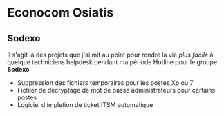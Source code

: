 Econocom Osiatis
==============

Sodexo
--------------

Il s'agit là des projets que j'ai mit au point pour rendre la vie *plus facile*
à quelque techniciens helpdesk pendant ma période Hotline pour le groupe **Sodexo**

- Suppression des fichiers temporaires pour les postes Xp ou 7
- Fichier de décryptage de mot de passe administrateurs pour certains postes
- Logiciel d'impletion de ticket ITSM automatique
    
    
